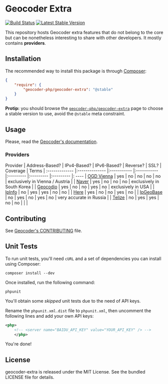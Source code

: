 Geocoder Extra
==============

[![Build
Status](https://travis-ci.org/geocoder-php/geocoder-extra.png?branch=master)](https://travis-ci.org/geocoder-php/geocoder-extra)
[![Latest Stable
Version](https://poser.pugx.org/geocoder-php/geocoder-extra/v/stable.png)](https://packagist.org/packages/geocoder-php/geocoder-extra)

This repository hosts Geocoder extra features that do not belong to the core
but can be nonetheless interesting to share with other developers. It mostly
contains **providers**.


Installation
------------

The recommended way to install this package is through
[Composer](http://getcomposer.org/):

``` json
{
    "require": {
        "geocoder-php/geocoder-extra": "@stable"
    }
}
```

**Protip:** you should browse the
[`geocoder-php/geocoder-extra`](https://packagist.org/packages/geocoder-php/geocoder-extra)
page to choose a stable version to use, avoid the `@stable` meta constraint.


Usage
-----

Please, read the [Geocoder's documentation](http://geocoder-php.org/Geocoder/).

### Providers

Provider       | Address-Based? | IPv4-Based? | IPv6-Based? | Reverse?  | SSL?      | Coverage  | Terms |
:------------- |:-------------- |:----------- |:----------- |:--------- |:--------- |:--------- |: ---- |
[OGD Vienna](https://open.wien.at/site/datensatz/?id=c223b93a-2634-4f06-ac73-8709b9e16888) | yes | no | no | no | no | exclusively in Vienna / Austria | |
[Naver](http://developer.naver.com/wiki/pages/SrchAPI) | yes | no | no | no | exclusively in South Korea | |
[Geocodio](http://geocod.io/) | yes | no | no | yes | no | exclusively in USA | |
[IpInfo](http://ipinfo.io/developers) | no | yes | yes | no | no | |
[Here](http://developer.here.com/rest-apis/documentation/geocoder/topics/overview.html) | yes | no | no | yes | no | |
[IpGeoBase](http://ipgeobase.ru/) | no | yes | no | yes | no | very accurate in Russia | |
[Telize](http://www.telize.com) | no | yes | yes | no | no | | |


Contributing
------------

See [Geocoder's
CONTRIBUTING](https://github.com/geocoder-php/Geocoder/blob/master/CONTRIBUTING.md)
file.


Unit Tests
----------

To run unit tests, you'll need `cURL` and a set of dependencies you can install
using Composer:

```
composer install --dev
```

Once installed, run the following command:

```
phpunit
```

You'll obtain some _skipped_ unit tests due to the need of API keys.

Rename the `phpunit.xml.dist` file to `phpunit.xml`, then uncomment the
following lines and add your own API keys:

``` xml
<php>
    <!-- <server name="BAIDU_API_KEY" value="YOUR_API_KEY" /> -->
    </php>
```

You're done!


License
-------

geocoder-extra is released under the MIT License. See the bundled LICENSE file
for details.
